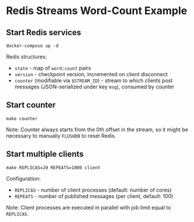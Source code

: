 # Redis Streams Word-Count Example

## Start Redis services
```console
docker-compose up -d
```

Redis structures:
 - `state` - map of `word:count` pairs
 - `version` - checkpoint version, incremented on client disconnect
 - `counter` (modifiable via `$STREAM_ID`) - stream to which clients
   post messages (JSON-serialized under key `msg`), consumed by counter

## Start counter
```console
make counter
```

Note: Counter always starts from the 0th offset in the stream, so it
might be necessary to manually `FLUSHDB` to reset Redis.

## Start multiple clients
```console
make REPLICAS=20 REPEATS=1000 client
```

Configuration:
 - `REPLICAS` - number of client processes (default: number of cores)
 - `REPEATS` - number of published messages (per client, default: 100)

Note: Client processes are executed in parallel with job limit equal to
`REPLICAS`.

